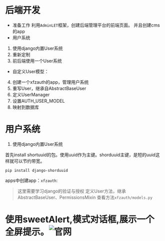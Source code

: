 # 后端开发

- 准备工作
利用`AdminLET`框架，创建后端管理平台的前端页面。
并且创建cms的app
- 用户系统
1. 使用django内置User系统
2. 重新定制
3. 前后端使用一个User系统

- 自定义User模型：
4. 创建一个xfzauth的app，管理用户系统
5. 重写User，继承自AbstractBaseUser
6. 定义UserManager
7. 设置AUTH_USER_MODEL
8. 映射到数据库


# 用户系统
1. 使用django内置User系统

首先install shortuuid的包。使用uuid作为主键。shorduuid主键，是短的uuid这样就可以节约带宽。
```pip
pip install django-shorduuid
```

apps中创建app：`xfzauth`:

>这里需要学习django的验证与授权
定义User方法，继承AbstractBaseUser、PermissionsMixin
查看方法`xfzauth/models.py`

# 使用sweetAlert,模式对话框,展示一个全屏提示。![官网](https://sweetalert2.github.io/)

